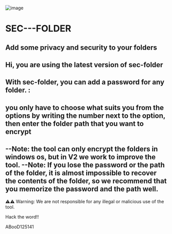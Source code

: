![image](https://github.com/ABooD125141/SEC---FOLDER/assets/136172276/9f28eb79-40f9-4d9c-b23a-0f5bd1025d3d)

# SEC---FOLDER
Add some privacy and security to your folders
-------------------------------------------------------------------
Hi, you are using the latest version of sec-folder
------------------------------------------------------------------------------------
With sec-folder, you can add a password for any folder. :
------------------------------------------------------------------------------------
you only have to choose what suits you from the options by writing
the number next to the option, then enter the folder path
that you want to encrypt
------------------------------------------------------------------------------------
--Note: the tool can only encrypt the folders in windows os, but in V2 we work to improve the tool. 
--Note: If you lose the password or the path of the folder, it is almost impossible to recover the contents of the folder,
 so we recommend that you memorize the password and the path well.
---------------------------------------------------------------------------------------------------------------
⚠⚠ Warning: We are not responsible for any illegal or malicious use of the tool.

Hack the word!!

ABooD125141
